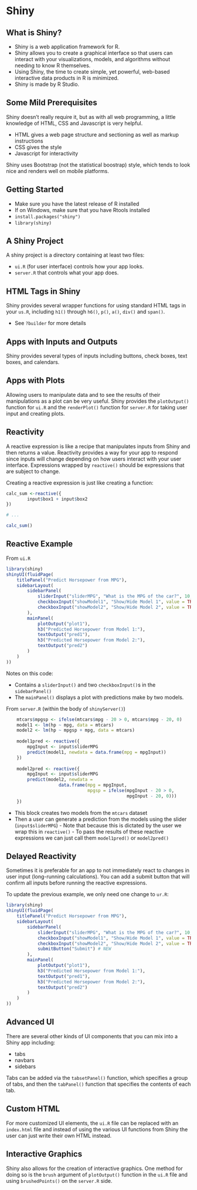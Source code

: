Shiny
================

## What is Shiny?

-   Shiny is a web application framework for R.
-   Shiny allows you to create a graphical interface so that users can
    interact with your visualizations, models, and algorithms without
    needing to know R themselves.
-   Using Shiny, the time to create simple, yet powerful, web-based
    interactive data products in R is minimized.
-   Shiny is made by R Studio.

## Some Mild Prerequisites

Shiny doesn’t really require it, but as with all web programming, a
little knowledge of HTML, CSS and Javascript is very helpful.

-   HTML gives a web page structure and sectioning as well as markup
    instructions
-   CSS gives the style
-   Javascript for interactivity

Shiny uses Bootstrap (not the statistical boostrap) style, which tends
to look nice and renders well on mobile platforms.

## Getting Started

-   Make sure you have the latest release of R installed
-   If on Windows, make sure that you have Rtools installed
-   `install.packages("shiny")`
-   `library(shiny)`

## A Shiny Project

A shiny project is a directory containing at least two files:

-   `ui.R` (for user interface) controls how your app looks.
-   `server.R` that controls what your app does.

## HTML Tags in Shiny

Shiny provides several wrapper functions for using standard HTML tags in
your `us.R`, including `h1()` through `h6()`, `p()`, `a()`, `div()` and
`span()`.

-   See `?builder` for more details

## Apps with Inputs and Outputs

Shiny provides several types of inputs including buttons, check boxes,
text boxes, and calendars.

## Apps with Plots

Allowing users to manipulate data and to see the results of their
manipulations as a plot can be very useful. Shiny provides the
`plotOutput()` function for `ui.R` and the `renderPlot()` function for
`server.R` for taking user input and creating plots.

## Reactivity

A reactive expression is like a recipe that manipulates inputs from
Shiny and then returns a value. Reactivity provides a way for your app
to respond since inputs will change depending on how users interact with
your user interface. Expressions wrapped by `reactive()` should be
expressions that are subject to change.

Creating a reactive expression is just like creating a function:

``` r
calc_sum <-reactive({
        input$box1 + input$box2
})

# ...

calc_sum()
```

## Reactive Example

From `ui.R`

``` r
library(shiny)
shinyUI(fluidPage(
    titlePanel("Predict Horsepower from MPG"),
    sidebarLayout(
        sidebarPanel(
            sliderInput("sliderMPG", "What is the MPG of the car?", 10, 35, value = 20),
            checkboxInput("showModel1", "Show/Hide Model 1", value = TRUE),
            checkboxInput("showModel2", "Show/Hide Model 2", value = TRUE)
        ),
        mainPanel(
            plotOutput("plot1"),
            h3("Predicted Horsepower from Model 1:"),
            textOutput("pred1"),
            h3("Predicted Horsepower from Model 2:"),
            textOutput("pred2")
        )
    )
))
```

Notes on this code:

-   Contains a `sliderInput()` and two `checkboxInput()`s in the
    `sidebarPanel()`
-   The `mainPanel()` displays a plot with predictions make by two
    models.

From `server.R` (within the body of `shinyServer()`)

``` r
    mtcars$mpgsp <- ifelse(mtcars$mpg - 20 > 0, mtcars$mpg - 20, 0)
    model1 <- lm(hp ~ mpg, data = mtcars)
    model2 <- lm(hp ~ mpgsp + mpg, data = mtcars)
    
    model1pred <- reactive({
        mpgInput <- input$sliderMPG
        predict(model1, newdata = data.frame(mpg = mpgInput))
    })
    
    model2pred <- reactive({
        mpgInput <- input$sliderMPG
        predict(model2, newdata = 
                    data.frame(mpg = mpgInput,
                               mpgsp = ifelse(mpgInput - 20 > 0,
                                              mpgInput - 20, 0)))
    })
```

-   This block creates two models from the `mtcars` dataset
-   Then a user can generate a prediction from the models using the
    slider (`input$sliderMPG`) - Note that because this is dictated by
    the user we wrap this in `reactive()` - To pass the results of these
    reactive expressions we can just call them `model1pred()` or
    `model2pred()`

## Delayed Reactivity

Sometimes it is preferable for an app to not immediately react to
changes in user input (long-running calculations). You can add a submit
button that will confirm all inputs before running the reactive
expressions.

To update the previous example, we only need one change to `ur.R`:

``` r
library(shiny)
shinyUI(fluidPage(
    titlePanel("Predict Horsepower from MPG"),
    sidebarLayout(
        sidebarPanel(
            sliderInput("sliderMPG", "What is the MPG of the car?", 10, 35, value = 20),
            checkboxInput("showModel1", "Show/Hide Model 1", value = TRUE),
            checkboxInput("showModel2", "Show/Hide Model 2", value = TRUE),
            submitButton("Submit") # NEW
        ),
        mainPanel(
            plotOutput("plot1"),
            h3("Predicted Horsepower from Model 1:"),
            textOutput("pred1"),
            h3("Predicted Horsepower from Model 2:"),
            textOutput("pred2")
        )
    )
))
```

## Advanced UI

There are several other kinds of UI components that you can mix into a
Shiny app including:

-   tabs
-   navbars
-   sidebars

Tabs can be added via the `tabsetPanel()` function, which specifies a
group of tabs, and then the `tabPanel()` function that specifies the
contents of each tab.

## Custom HTML

For more customized UI elements, the `ui.R` file can be replaced with an
`index.html` file and instead of using the various UI functions from
Shiny the user can just write their own HTML instead.

## Interactive Graphics

Shiny also allows for the creation of interactive graphics. One method
for doing so is the `brush` argument of `plotOutput()` function in the
`ui.R` file and using `brushedPoints()` on the `server.R` side.

